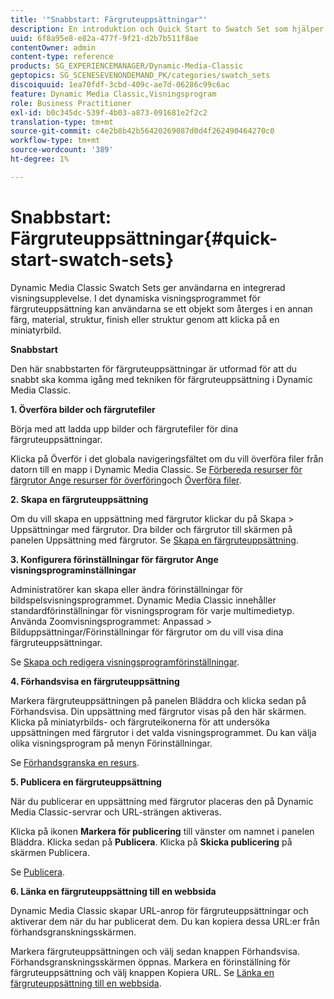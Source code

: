 ```yaml
---
title: '"Snabbstart: Färgruteuppsättningar"'
description: En introduktion och Quick Start to Swatch Set som hjälper dig att komma igång snabbt.
uuid: 6f8a95e8-e82a-477f-9f21-d2b7b511f8ae
contentOwner: admin
content-type: reference
products: SG_EXPERIENCEMANAGER/Dynamic-Media-Classic
geptopics: SG_SCENESEVENONDEMAND_PK/categories/swatch_sets
discoiquuid: 1ea70fdf-3cbd-409c-ae7d-06286c99c6ac
feature: Dynamic Media Classic,Visningsprogram
role: Business Practitioner
exl-id: b0c345dc-539f-4b03-a873-091681e2f2c2
translation-type: tm+mt
source-git-commit: c4e2b8b42b56420269087d0d4f262490464270c0
workflow-type: tm+mt
source-wordcount: '389'
ht-degree: 1%

---
```


# Snabbstart: Färgruteuppsättningar{#quick-start-swatch-sets}

Dynamic Media Classic Swatch Sets ger användarna en integrerad visningsupplevelse. I det dynamiska visningsprogrammet för färgruteuppsättning kan användarna se ett objekt som återges i en annan färg, material, struktur, finish eller struktur genom att klicka på en miniatyrbild.

**Snabbstart**

Den här snabbstarten för färgruteuppsättningar är utformad för att du snabbt ska komma igång med tekniken för färgruteuppsättning i Dynamic Media Classic.

**1. Överföra bilder och färgrutefiler**

Börja med att ladda upp bilder och färgrutefiler för dina färgruteuppsättningar.

Klicka på Överför i det globala navigeringsfältet om du vill överföra filer från datorn till en mapp i Dynamic Media Classic. Se [Förbereda resurser för färgrutor Ange resurser för överföring](preparing-swatch-set-assets-upload.md#preparing-swatch-set-assets-for-upload)och [Överföra filer](uploading-files.md#uploading-your-files).

**2. Skapa en färgruteuppsättning**

Om du vill skapa en uppsättning med färgrutor klickar du på Skapa > Uppsättningar med färgrutor. Dra bilder och färgrutor till skärmen på panelen Uppsättning med färgrutor. Se [Skapa en färgruteuppsättning](creating-swatch-set.md#creating-a-swatch-set).

**3. Konfigurera förinställningar för färgrutor Ange visningsprograminställningar**

Administratörer kan skapa eller ändra förinställningar för bildspelsvisningsprogrammet. Dynamic Media Classic innehåller standardförinställningar för visningsprogram för varje multimedietyp. Använda Zoomvisningsprogrammet: Anpassad > Bilduppsättningar/Förinställningar för färgrutor om du vill visa dina färgruteuppsättningar.

Se [Skapa och redigera visningsprogramförinställningar](application-setup.md#adding-and-editing-viewer-presets).

**4. Förhandsvisa en färgruteuppsättning**

Markera färgruteuppsättningen på panelen Bläddra och klicka sedan på Förhandsvisa. Din uppsättning med färgrutor visas på den här skärmen. Klicka på miniatyrbilds- och färgruteikonerna för att undersöka uppsättningen med färgrutor i det valda visningsprogrammet. Du kan välja olika visningsprogram på menyn Förinställningar.

Se [Förhandsgranska en resurs](previewing-asset.md#previewing-an-asset).

**5. Publicera en färgruteuppsättning**

När du publicerar en uppsättning med färgrutor placeras den på Dynamic Media Classic-servrar och URL-strängen aktiveras.

Klicka på ikonen **Markera för publicering** till vänster om namnet i panelen Bläddra. Klicka sedan på **Publicera**. Klicka på **Skicka publicering** på skärmen Publicera.

Se [Publicera](publishing-files.md#publishing-files).

**6. Länka en färgruteuppsättning till en webbsida**

Dynamic Media Classic skapar URL-anrop för färgruteuppsättningar och aktiverar dem när du har publicerat dem. Du kan kopiera dessa URL:er från förhandsgranskningsskärmen.

Markera färgruteuppsättningen och välj sedan knappen Förhandsvisa. Förhandsgranskningsskärmen öppnas. Markera en förinställning för färgruteuppsättning och välj knappen Kopiera URL. Se [Länka en färgruteuppsättning till en webbsida](linking-swatch-set-web-page.md#linking-a-swatch-set-to-a-web-page).

